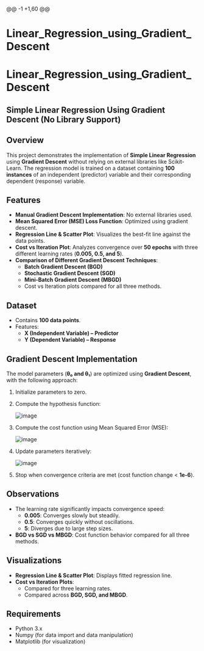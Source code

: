 @@ -1 +1,60 @@
 # Linear_Regression_using_Gradient_Descent
 # Linear_Regression_using_Gradient_Descent
 
 ## Simple Linear Regression Using Gradient Descent (No Library Support)
 
 ## Overview
 This project demonstrates the implementation of **Simple Linear Regression** using **Gradient Descent** without relying on external libraries like Scikit-Learn. The regression model is trained on a dataset containing **100 instances** of an independent (predictor) variable and their corresponding dependent (response) variable.
 
 ## Features
 - **Manual Gradient Descent Implementation**: No external libraries used.
 - **Mean Squared Error (MSE) Loss Function**: Optimized using gradient descent.
 - **Regression Line & Scatter Plot**: Visualizes the best-fit line against the data points.
 - **Cost vs Iteration Plot**: Analyzes convergence over **50 epochs** with three different learning rates (**0.005, 0.5, and 5**).
 - **Comparison of Different Gradient Descent Techniques**:
   - **Batch Gradient Descent (BGD)**
   - **Stochastic Gradient Descent (SGD)**
   - **Mini-Batch Gradient Descent (MBGD)**
   - Cost vs Iteration plots compared for all three methods.
 
  ## Dataset
 - Contains **100 data points**.
 - Features:
   - **X (Independent Variable) – Predictor**
   - **Y (Dependent Variable) – Response**
 
 ## Gradient Descent Implementation
 The model parameters (**θ₀ and θ₁**) are optimized using **Gradient Descent**, with the following approach:
 1. Initialize parameters to zero.
 2. Compute the hypothesis function:
 
      ![image](https://github.com/user-attachments/assets/104e6f70-75dd-4c2d-b76e-2ab0fda6961c)
 
 4. Compute the cost function using Mean Squared Error (MSE):  
 
       ![image](https://github.com/user-attachments/assets/c5103412-66c2-43b0-b97a-228e8d7abf40)
 
 5. Update parameters iteratively:
 
       ![image](https://github.com/user-attachments/assets/8e679b33-0c76-48b4-89b6-02586e72fdcf)
 
 
 7. Stop when convergence criteria are met (cost function change < **1e-6**).
 
 ## Observations
 - The learning rate significantly impacts convergence speed:
   - **0.005**: Converges slowly but steadily.
   - **0.5**: Converges quickly without oscillations.
   - **5**: Diverges due to large step sizes.
 - **BGD vs SGD vs MBGD**: Cost function behavior compared for all three methods.
 
  ## Visualizations
 - **Regression Line & Scatter Plot**: Displays fitted regression line.
 - **Cost vs Iteration Plots**:
   - Compared for three learning rates.
   - Compared across **BGD, SGD, and MBGD**.
 
 ## Requirements
 - Python 3.x
 - Numpy (for data import and data manipulation)
 - Matplotlib (for visualization)
